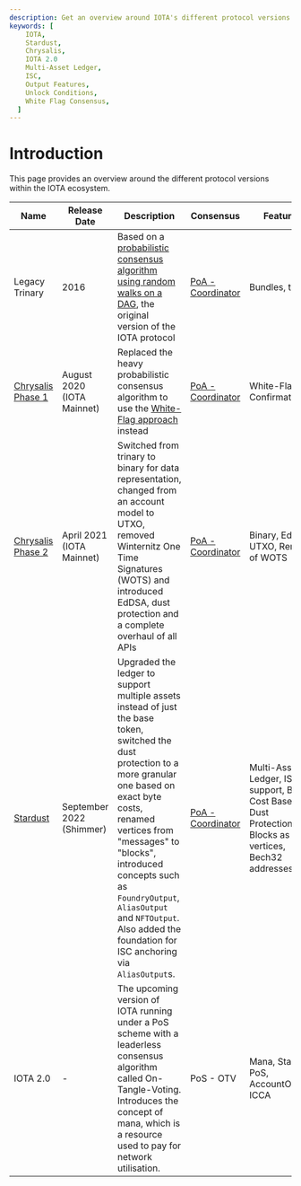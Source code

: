 ```yaml
---
description: Get an overview around IOTA's different protocol versions.
keywords: [
    IOTA,
    Stardust,
    Chrysalis,
    IOTA 2.0
    Multi-Asset Ledger,
    ISC,
    Output Features,
    Unlock Conditions,
    White Flag Consensus,
  ]
---
```


# Introduction

This page provides an overview around the different protocol versions within the IOTA ecosystem.

| Name                                                         | Release Date               | Description                                                                                                                                                                                                                                                                                                                                             | Consensus                                         | Features                                                                                               | Networks                                                                                                   |
| ------------------------------------------------------------ | -------------------------- | ------------------------------------------------------------------------------------------------------------------------------------------------------------------------------------------------------------------------------------------------------------------------------------------------------------------------------------------------------- | ------------------------------------------------- | ------------------------------------------------------------------------------------------------------ | ---------------------------------------------------------------------------------------------------------- |
| Legacy Trinary                                               | 2016                       | Based on a [probabilistic consensus algorithm using random walks on a DAG](https://assets.ctfassets.net/r1dr6vzfxhev/2t4uxvsIqk0EUau6g2sw0g/45eae33637ca92f85dd9f4a3a218e1ec/iota1_4_3.pdf), the original version of the IOTA protocol                                                                                                                  | [PoA - Coordinator](/learn/protocols/coordinator) | Bundles, trinary                                                                                       | -                                                                                                          |
| [Chrysalis Phase 1](/learn/protocols/chrysalis/introduction) | August 2020 (IOTA Mainnet) | Replaced the heavy probabilistic consensus algorithm to use the [White-Flag approach](/learn/protocols/chrysalis/core-concepts/white-flag-consensus) instead                                                                                                                                                                                            | [PoA - Coordinator](/learn/protocols/coordinator) | White-Flag Confirmation                                                                                | [Legacy IOTA Mainnet](/build/networks-endpoints/#legacy)                                                   |
| [Chrysalis Phase 2](/learn/protocols/chrysalis/introduction) | April 2021 (IOTA Mainnet)  | Switched from trinary to binary for data representation, changed from an account model to UTXO, removed Winternitz One Time Signatures (WOTS) and introduced EdDSA, dust protection and a complete overhaul of all APIs                                                                                                                                 | [PoA - Coordinator](/learn/protocols/coordinator) | Binary, EdDSA, UTXO, Removal of WOTS                                                                   | [IOTA Mainnet](/build/networks-endpoints/#iota-mainnet), [DevNet](/build/networks-endpoints/#devnet)       |
| [Stardust](/learn/protocols/stardust/introduction)           | September 2022 (Shimmer)   | Upgraded the ledger to support multiple assets instead of just the base token, switched the dust protection to a more granular one based on exact byte costs, renamed vertices from "messages" to "blocks", introduced concepts such as `FoundryOutput`, `AliasOutput` and `NFTOutput`. Also added the foundation for ISC anchoring via `AliasOutput`s. | [PoA - Coordinator](/learn/protocols/coordinator) | Multi-Asset Ledger, ISC support, Byte Cost Based Dust Protection, Blocks as vertices, Bech32 addresses | [Shimmer](/build/networks-endpoints/#shimmer), [Public Testnet](/build/networks-endpoints/#public-testnet) |
| IOTA 2.0                                                     | -                          | The upcoming version of IOTA running under a PoS scheme with a leaderless consensus algorithm called On-Tangle-Voting. Introduces the concept of mana, which is a resource used to pay for network utilisation.                                                                                                                                         | PoS - OTV                                         | Mana, Staking, PoS, AccountOutput, ICCA                                                                | -                                                                                                          |
